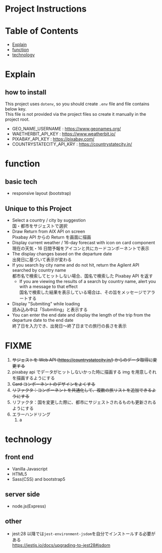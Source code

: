 # Project Instructions

# Table of Contents

- [Explain](#Explain)
- [function](#function)
- [technology](#technology)

# Explain

## how to install

This project uses `dotenv`, so you should create `.env` file and file contains below key.<br>
This file is not provided via the project files so create it manually in the project root.

- GEO_NAME_USERNAME : https://www.geonames.org/
- WAETHERBIT_API_KEY : https://www.weatherbit.io/
- PIXABAY_API_KEY : https://pixabay.com/
- COUNTRYSTATECITY_API_KRY : https://countrystatecity.in/

# function

## basic tech

- responsive layout (bootstrap)

## Unique to this Project

- Select a country / city by suggestion<br>国・都市をサジェストで選択
- Draw Return from AIX API on screen<br>Pixabay API からの Return を画面に描画
- Display current weather / 16-day forecast with icon on card component<br>現在の天気・16 日間予報をアイコンと共にカードコンポーネントで表示
- The display changes based on the departure date<br>出発日に基づいて表示が変わる
- If you search by city name and do not hit, return the Agilent API searched by country name<br>都市名で検索してヒットしない場合、国名で検索した Pixabay API を返す
  - If you are viewing the results of a search by country name, alert you with a message to that effect<br>国名で検索した結果を表示している場合は、その旨をメッセージでアラートする
- Display "Submiting" while loading<br>読み込み中は「Submiting」と表示する
- You can enter the end date and display the length of the trip from the departure date to the end date<br>終了日を入力でき、出発日～終了日までの旅行の長さを表示

# FIXME

1. ~~サジェストを Web API (https://countrystatecity.in/) からのデータ取得に変更する~~
1. pixabay api でデータがヒットしないかった時に描画する img を用意しそれを描画するようにする
1. ~~Card コンポーネントのデザインをよくする~~
1. ~~リファクタ：コンポーネントを共通化して、複数の旅リストを追加できるようにする~~
1. リファクタ：国を変更した際に、都市にサジェストされるものも更新されるようにする
1. エラーハンドリング
   1. a

# technology

## front end

- Vanilla Javascript
- HTML5
- Sass(CSS) and bootstrap5

## server side

- node.js(Express)

## other

- jest:28 以降では`jest-environment-jsdom`を自分でインストールする必要がある  
  https://jestjs.io/docs/upgrading-to-jest28#jsdom
